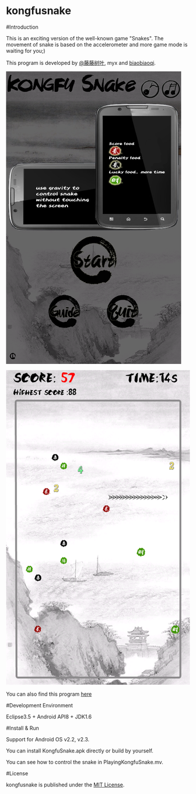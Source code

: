 kongfusnake
===========



#Introduction

This is an exciting version of the well-known game "Snakes". The movement of snake is based on the accelerometer and more game mode is waiting for you;)

This program is developed by [@藤藤树叶](http://weibo.com/u/2612112883), myx and [biaobiaoqi](http://github.com/biaobiaoqi).

![img](https://github.com/biaobiaoqi/kongfusnake/blob/master/KongfuSnake_Guide.png?raw=true )

![img](https://github.com/biaobiaoqi/kongfusnake/blob/master/KongfuSnake.png?raw=true)

You can also find this program [here](http://www.google.cn/university/androidchallenge/2011/gallery.html#tab=d1-13)

#Development Environment

Eclipse3.5 + Android API8 + JDK1.6


#Install & Run

Support for Android OS v2.2, v2.3.

You can install KongfuSnake.apk directly or build by yourself.

You can see how to control the snake in PlayingKongfuSnake.mv.



#License

kongfusnake is published under the [MIT License](http://www.opensource.org/licenses/mit-license.php).
